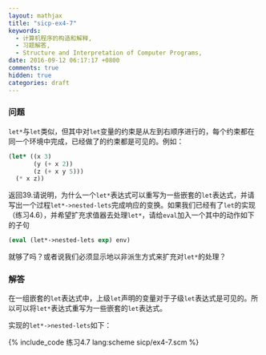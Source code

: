 ```yaml
---
layout: mathjax
title: "sicp-ex4-7"
keywords:
  - 计算机程序的构造和解释,
  - 习题解答,
  - Structure and Interpretation of Computer Programs,
date: 2016-09-12 06:17:17 +0800
comments: true
hidden: true
categories: draft
---
```


### 问题

`let*`与`let`类似，但其中对`let`变量的约束是从左到右顺序进行的，每个约束都在同一个环境中完成，已经做了的约束都是可见的。例如：

``` scheme
(let* ((x 3)
       (y (+ x 2))
       (z (+ x y 5)))
  (* x z))
```

返回39.请说明，为什么一个`let*`表达式可以重写为一些嵌套的`let`表达式，并请写出一个过程`let*->nested-lets`完成响应的变换。如果我们已经有了`let`的实现（练习4.6），并希望扩充求值器去处理`let*`，请给`eval`加入一个其中的动作如下的子句

``` scheme
(eval (let*->nested-lets exp) env)
```

就够了吗？或者说我们必须显示地以非派生方式来扩充对`let*`的处理？

### 解答

在一组嵌套的`let`表达式中，上级`let`声明的变量对于子级`let`表达式是可见的。所以可以将`let*`表达式重写为一些嵌套的`let`表达式。

实现的`let*->nested-lets`如下：

{% include_code 练习4.7 lang:scheme sicp/ex4-7.scm %}

